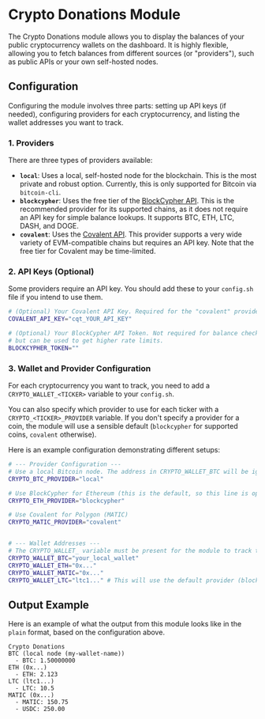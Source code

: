 # Crypto Donations Module

The Crypto Donations module allows you to display the balances of your public cryptocurrency wallets on the dashboard. It is highly flexible, allowing you to fetch balances from different sources (or "providers"), such as public APIs or your own self-hosted nodes.

## Configuration

Configuring the module involves three parts: setting up API keys (if needed), configuring providers for each cryptocurrency, and listing the wallet addresses you want to track.

### 1. Providers

There are three types of providers available:

- **`local`**: Uses a local, self-hosted node for the blockchain. This is the most private and robust option. Currently, this is only supported for Bitcoin via `bitcoin-cli`.
- **`blockcypher`**: Uses the free tier of the [BlockCypher API](https://www.blockcypher.com). This is the recommended provider for its supported chains, as it does not require an API key for simple balance lookups. It supports BTC, ETH, LTC, DASH, and DOGE.
- **`covalent`**: Uses the [Covalent API](https://www.covalenthq.com/platform/). This provider supports a very wide variety of EVM-compatible chains but requires an API key. Note that the free tier for Covalent may be time-limited.

### 2. API Keys (Optional)

Some providers require an API key. You should add these to your `config.sh` file if you intend to use them.

```bash
# (Optional) Your Covalent API Key. Required for the "covalent" provider.
COVALENT_API_KEY="cqt_YOUR_API_KEY"

# (Optional) Your BlockCypher API Token. Not required for balance checks,
# but can be used to get higher rate limits.
BLOCKCYPHER_TOKEN=""
```

### 3. Wallet and Provider Configuration

For each cryptocurrency you want to track, you need to add a `CRYPTO_WALLET_<TICKER>` variable to your `config.sh`.

You can also specify which provider to use for each ticker with a `CRYPTO_<TICKER>_PROVIDER` variable. If you don't specify a provider for a coin, the module will use a sensible default (`blockcypher` for supported coins, `covalent` otherwise).

Here is an example configuration demonstrating different setups:

```bash
# --- Provider Configuration ---
# Use a local Bitcoin node. The address in CRYPTO_WALLET_BTC will be ignored.
CRYPTO_BTC_PROVIDER="local"

# Use BlockCypher for Ethereum (this is the default, so this line is optional)
CRYPTO_ETH_PROVIDER="blockcypher"

# Use Covalent for Polygon (MATIC)
CRYPTO_MATIC_PROVIDER="covalent"


# --- Wallet Addresses ---
# The CRYPTO_WALLET_ variable must be present for the module to track the chain.
CRYPTO_WALLET_BTC="your_local_wallet"
CRYPTO_WALLET_ETH="0x..."
CRYPTO_WALLET_MATIC="0x..."
CRYPTO_WALLET_LTC="ltc1..." # This will use the default provider (blockcypher)
```

## Output Example

Here is an example of what the output from this module looks like in the `plain` format, based on the configuration above.

```
Crypto Donations
BTC (local node (my-wallet-name))
  - BTC: 1.50000000
ETH (0x...)
  - ETH: 2.123
LTC (ltc1...)
  - LTC: 10.5
MATIC (0x...)
  - MATIC: 150.75
  - USDC: 250.00
```
